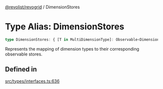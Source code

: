 [@revolist/revogrid](README.md) / DimensionStores

# Type Alias: DimensionStores

```ts
type DimensionStores: { [T in MultiDimensionType]: Observable<DimensionSettingsState> };
```

Represents the mapping of dimension types to their corresponding observable stores.

## Defined in

[src/types/interfaces.ts:636](https://github.com/revolist/revogrid/blob/baf80d21081b40195ffd6e11abd1249f2fd26dae/src/types/interfaces.ts#L636)
